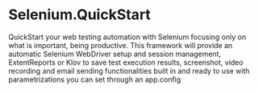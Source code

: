 # Selenium.QuickStart
QuickStart your web testing automation with Selenium focusing only on what is important, being productive. This framework will provide an automatic Selenium WebDriver setup and session management, ExtentReports or Klov to save test execution results, screenshot, video recording and email sending functionalities built in and ready to use with parametrizations you can set through an app.config
